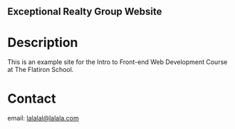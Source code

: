Exceptional Realty Group Website
---

# Description

This is an example site for the Intro to Front-end Web Development Course at The Flatiron School. 

# Contact

email: lalalal@lalala.com
